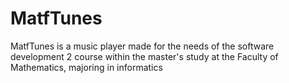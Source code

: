 # MatfTunes
MatfTunes is a music player made for the needs of the software development 2 course within the master's study at the Faculty of Mathematics, majoring in informatics
